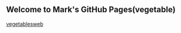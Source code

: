 ## Welcome to Mark's GitHub Pages(vegetable)

[vegetablesweb](https://fuzhaoching.github.io/vegetablesweb/)
